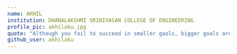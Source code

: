 ```yaml
---
name: AKHIL
institution: DHANALAKSHMI SRINIVASAN COLLEGE OF ENGINEERING
profile_pic: akhilaku.jpg
quote: "Although you fail to succeed in smaller gaols, bigger goals are waiting for you!, Only if you keep of working hard."
github_user: akhilaku
---
```


